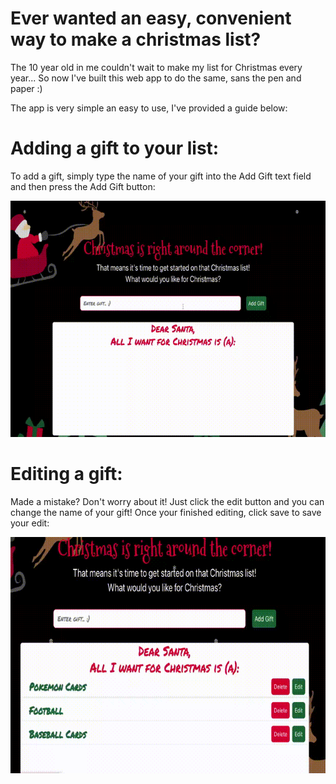 # Ever wanted an easy, convenient way to make a christmas list?

The 10 year old in me couldn't wait to make my list for Christmas every year... So now I've built this web app to do the same, sans the pen and paper :)

The app is very simple an easy to use, I've provided a guide below:

# Adding a gift to your list:
To add a gift, simply type the name of your gift into the Add Gift text field and then press the Add Gift button:

![Adding gift](https://github.com/dwaynerilljr/christmas-list-app/blob/e96290fc0297de9a1dd07ec6d3a99e9290e923d4/xmas-list.gif)

# Editing a gift:
Made a mistake? Don't worry about it! Just click the edit button and you can change the name of your gift! Once your finished editing, click save to save your edit:

![Editing a gift](https://github.com/dwaynerilljr/christmas-list-app/blob/a6137771e1eb13c8a3e1a0c5355159eec6ddd8ae/xmas-list-edit.gif)
